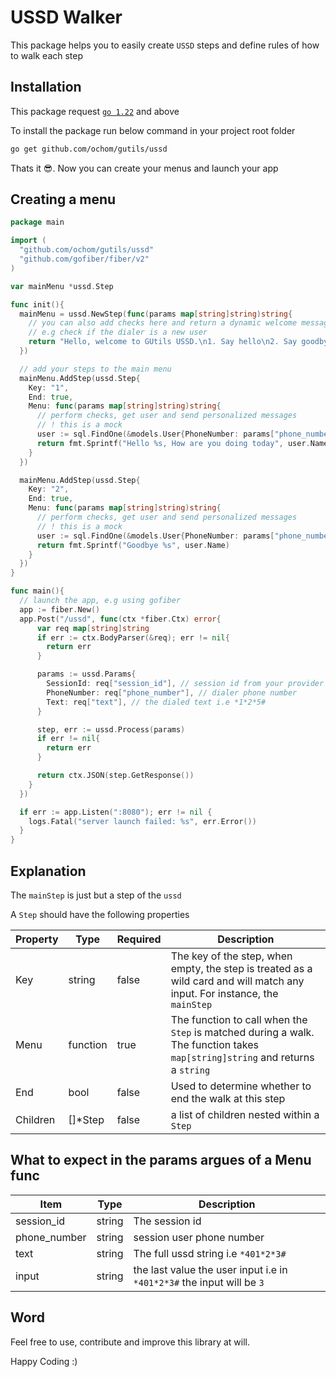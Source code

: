 # USSD Walker

This package helps you to easily create `USSD` steps and define rules of how to walk each step

## Installation

This package request [`go 1.22`](https://go.dev/dl/) and above

To install the package run below command in your project root folder

```sh
go get github.com/ochom/gutils/ussd
```

Thats it 😎. Now you can create your menus and launch your app

## Creating a menu

```go
package main

import (
  "github.com/ochom/gutils/ussd"
  "github.com/gofiber/fiber/v2"
)

var mainMenu *ussd.Step

func init(){
  mainMenu = ussd.NewStep(func(params map[string]string)string{
    // you can also add checks here and return a dynamic welcome message
    // e.g check if the dialer is a new user
    return "Hello, welcome to GUtils USSD.\n1. Say hello\n2. Say goodbye"
  })

  // add your steps to the main menu
  mainMenu.AddStep(ussd.Step{
    Key: "1",
    End: true,
    Menu: func(params map[string]string)string{
      // perform checks, get user and send personalized messages
      // ! this is a mock
      user := sql.FindOne(&models.User{PhoneNumber: params["phone_number"]})
      return fmt.Sprintf("Hello %s, How are you doing today", user.Name)
    }
  })

  mainMenu.AddStep(ussd.Step{
    Key: "2",
    End: true,
    Menu: func(params map[string]string)string{
      // perform checks, get user and send personalized messages
      // ! this is a mock
      user := sql.FindOne(&models.User{PhoneNumber: params["phone_number"]})
      return fmt.Sprintf("Goodbye %s", user.Name)
    }
  })
}

func main(){
  // launch the app, e.g using gofiber
  app := fiber.New()
  app.Post("/ussd", func(ctx *fiber.Ctx) error{
      var req map[string]string
      if err := ctx.BodyParser(&req); err != nil{
        return err
      }

      params := ussd.Params{
        SessionId: req["session_id"], // session id from your provider
        PhoneNumber: req["phone_number"], // dialer phone number
        Text: req["text"], // the dialed text i.e *1*2*5#
      }

      step, err := ussd.Process(params)
      if err != nil{
        return err
      }

      return ctx.JSON(step.GetResponse())
    }
  })

  if err := app.Listen(":8080"); err != nil {
    logs.Fatal("server launch failed: %s", err.Error())
  }
}

```

## Explanation

The `mainStep` is just but a step of the `ussd`

A `Step` should have the following properties

| Property | Type     | Required | Description                                                                                                                  |
| -------- | -------- | -------- | ---------------------------------------------------------------------------------------------------------------------------- |
| Key      | string   | false    | The key of the step, when empty, the step is treated as a wild card and will match any input. For instance, the `mainStep`   |
| Menu     | function | true     | The function to call when the `Step` is matched during a walk. The function takes `map[string]string` and returns a `string` |
| End      | bool     | false    | Used to determine whether to end the walk at this step                                                                       |
| Children | []\*Step | false    | a list of children nested within a `Step`                                                                                    |

## What to expect in the params argues of a Menu func

| Item         | Type   | Description                                                            |
| ------------ | ------ | ---------------------------------------------------------------------- |
| session_id   | string | The session id                                                         |
| phone_number | string | session user phone number                                              |
| text         | string | The full ussd string i.e `*401*2*3#`                                   |
| input        | string | the last value the user input i.e in `*401*2*3#` the input will be `3` |

## Word

Feel free to use, contribute and improve this library at will.

Happy Coding :)
